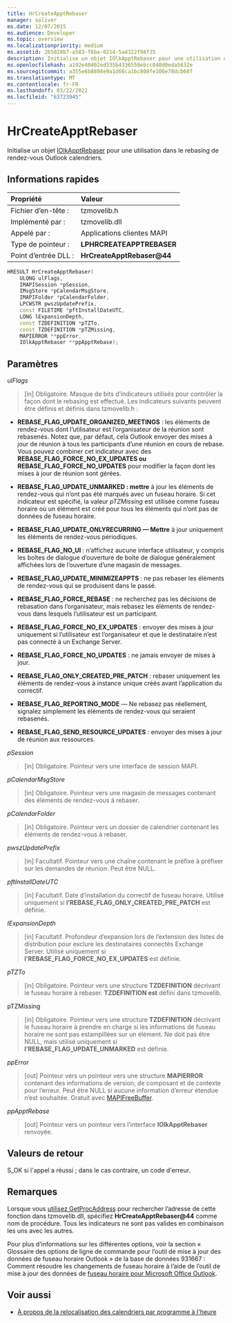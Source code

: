 ```yaml
---
title: HrCreateApptRebaser
manager: soliver
ms.date: 12/07/2015
ms.audience: Developer
ms.topic: overview
ms.localizationpriority: medium
ms.assetid: 265028b7-a583-f6ba-0214-5a4322f98f35
description: Initialise un objet IOlkApptRebaser pour une utilisation dans le rebasing de rendez-vous dans Outlook calendriers.
ms.openlocfilehash: a192e40402ed335b4336550ebcc040d0eda5632e
ms.sourcegitcommit: a355e6b8898e9a1d66ca1bc808fe106e78dcb68f
ms.translationtype: MT
ms.contentlocale: fr-FR
ms.lasthandoff: 03/22/2022
ms.locfileid: "63723945"
---
```

# <a name="hrcreateapptrebaser"></a>HrCreateApptRebaser

Initialise un objet [IOlkApptRebaser](iolkapptrebaser.md) pour une utilisation dans le rebasing de rendez-vous Outlook calendriers.
  
## <a name="quick-info"></a>Informations rapides

|Propriété |Valeur |
|:-----|:-----|
|Fichier d’en-tête :  <br/> |tzmovelib.h  <br/> |
|Implémenté par :  <br/> |tzmovelib.dll  <br/> |
|Appelé par :  <br/> |Applications clientes MAPI  <br/> |
|Type de pointeur :  <br/> |**LPHRCREATEAPPTREBASER** <br/> |
|Point d’entrée DLL :  <br/> |**HrCreateApptRebaser@44** <br/> |

```cpp
HRESULT HrCreateApptRebaser(  
    ULONG ulFlags, 
    IMAPISession *pSession, 
    IMsgStore *pCalendarMsgStore, 
    IMAPIFolder *pCalendarFolder, 
    LPCWSTR pwszUpdatePrefix, 
    const FILETIME *pftInstallDateUTC, 
    LONG lExpansionDepth, 
    const TZDEFINITION *pTZTo, 
    const TZDEFINITION *pTZMissing, 
    MAPIERROR **ppError, 
    IOlkApptRebaser **ppApptRebase); 

```

## <a name="parameters"></a>Paramètres

_ulFlags_
  
> [in] Obligatoire. Masque de bits d’indicateurs utilisés pour contrôler la façon dont le rebasing est effectué. Les indicateurs suivants peuvent être définis et définis dans tzmovelib.h :
    
   - **REBASE_FLAG_UPDATE_ORGANIZED_MEETINGS** : les éléments de rendez-vous dont l’utilisateur est l’organisateur de la réunion sont rebasenés. Notez que, par défaut, cela Outlook envoyer des mises à jour de réunion à tous les participants d’une réunion en cours de rebase. Vous pouvez combiner cet indicateur avec des **REBASE_FLAG_FORCE_NO_EX_UPDATES ou** **REBASE_FLAG_FORCE_NO_UPDATES** pour modifier la façon dont les mises à jour de réunion sont gérées.
    
   - **REBASE_FLAG_UPDATE_UNMARKED : mettre** à jour les éléments de rendez-vous qui n’ont pas été marqués avec un fuseau horaire. Si cet indicateur est spécifié, la valeur *pTZMissing* est utilisée comme fuseau horaire où un élément est créé pour tous les éléments qui n’ont pas de données de fuseau horaire.
    
   - **REBASE_FLAG_UPDATE_ONLYRECURRING — Mettre** à jour uniquement les éléments de rendez-vous périodiques.
    
   - **REBASE_FLAG_NO_UI** : n’affichez aucune interface utilisateur, y compris les boîtes de dialogue d’ouverture de boîte de dialogue généralement affichées lors de l’ouverture d’une magasin de messages.
    
   - **REBASE_FLAG_UPDATE_MINIMIZEAPPTS** : ne pas rebaser les éléments de rendez-vous qui se produisent dans le passé.
    
   - **REBASE_FLAG_FORCE_REBASE** : ne recherchez pas les décisions de rebasation dans l’organisateur, mais rebasez les éléments de rendez-vous dans lesquels l’utilisateur est un participant.
    
   - **REBASE_FLAG_FORCE_NO_EX_UPDATES** : envoyer des mises à jour uniquement si l’utilisateur est l’organisateur et que le destinataire n’est pas connecté à un Exchange Server.
    
   - **REBASE_FLAG_FORCE_NO_UPDATES** : ne jamais envoyer de mises à jour.
    
   - **REBASE_FLAG_ONLY_CREATED_PRE_PATCH** : rebaser uniquement les éléments de rendez-vous à instance unique créés avant l’application du correctif.
    
   - **REBASE_FLAG_REPORTING_MODE** — Ne rebasez pas réellement, signalez simplement les éléments de rendez-vous qui seraient rebasenés.
    
   - **REBASE_FLAG_SEND_RESOURCE_UPDATES** : envoyer des mises à jour de réunion aux ressources.
    
_pSession_
  
> [in] Obligatoire. Pointeur vers une interface de session MAPI.
    
_pCalendarMsgStore_
  
> [in] Obligatoire. Pointeur vers une magasin de messages contenant des éléments de rendez-vous à rebaser.
    
_pCalendarFolder_
  
> [in] Obligatoire. Pointeur vers un dossier de calendrier contenant les éléments de rendez-vous à rebaser.

_pwszUpdatePrefix_
  
> [in] Facultatif. Pointeur vers une chaîne contenant le préfixe à préfixer sur les demandes de réunion. Peut être NULL.

_pftInstallDateUTC_
  
> [in] Facultatif. Date d’installation du correctif de fuseau horaire. Utilisé uniquement si **l’REBASE_FLAG_ONLY_CREATED_PRE_PATCH** est définie.

_IExpansionDepth_
  
> [in] Facultatif. Profondeur d’expansion lors de l’extension des listes de distribution pour exclure les destinataires connectés Exchange Server. Utilisé uniquement si **l’REBASE_FLAG_FORCE_NO_EX_UPDATES** est définie.

_pTZTo_
  
> [in] Obligatoire. Pointeur vers une structure **TZDEFINITION** décrivant le fuseau horaire à rebaser. **TZDEFINITION est** défini dans tzmovelib.

pTZMissing
  
> [in] Obligatoire. Pointeur vers une structure **TZDEFINITION** décrivant le fuseau horaire à prendre en charge si les informations de fuseau horaire ne sont pas estampillées sur un élément. Ne doit pas être NULL, mais utilisé uniquement si **l’REBASE_FLAG_UPDATE_UNMARKED** est définie.

_ppError_
  
> [out] Pointeur vers un pointeur vers une structure **MAPIERROR** contenant des informations de version, de composant et de contexte pour l’erreur. Peut être NULL si aucune information d’erreur étendue n’est souhaitée. Gratuit avec [MAPIFreeBuffer](https://msdn.microsoft.com/library/9412594f-8acc-4c7e-a668-4ec1da0ad9cf%28Office.15%29.aspx).

_ppApptRebase_
  
> [out] Pointeur vers un pointeur vers l’interface **IOlkApptRebaser** renvoyée.

## <a name="return-values"></a>Valeurs de retour

S_OK si l'appel a réussi ; dans le cas contraire, un code d'erreur.
  
## <a name="remarks"></a>Remarques

Lorsque vous [utilisez GetProcAddress](https://msdn.microsoft.com/library/a0d7fc09-f888-4f46-a571-d3719a627597%28Office.15%29.aspx) pour rechercher l’adresse de cette fonction dans tzmovelib.dll, spécifiez **HrCreateApptRebaser@44** comme nom de procédure. Tous les indicateurs ne sont pas valides en combinaison les uns avec les autres.
  
Pour plus d’informations sur les différentes options, voir la section « Glossaire des options de ligne de commande pour l’outil de mise à jour des données de fuseau horaire Outlook » de la base de données 931667 : Comment résoudre les changements de fuseau horaire à l’aide de l’outil de mise à jour des données de [fuseau horaire pour Microsoft Office Outlook](https://support.microsoft.com/kb/931667/en-us).
  
## <a name="see-also"></a>Voir aussi

- [À propos de la relocalisation des calendriers par programme à l'heure](about-rebasing-calendars-programmatically-for-daylight-saving-time.md)
